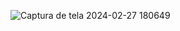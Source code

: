 ![Captura de tela 2024-02-27 180649](https://github.com/DigitalHDR/card-slider-javascript/assets/73972922/515b4f76-c835-4ba2-9b5d-aaac2ea255da)
